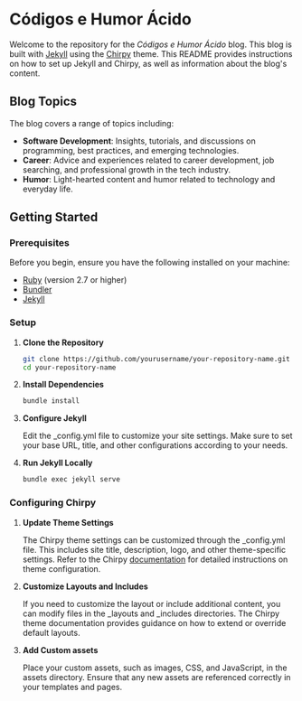 # Códigos e Humor Ácido

Welcome to the repository for the *Códigos e Humor Ácido* blog. This blog is built with [Jekyll](https://jekyllrb.com/) using the [Chirpy](https://chirpy.cotes.page/) theme. This README provides instructions on how to set up Jekyll and Chirpy, as well as information about the blog's content.

## Blog Topics

The blog covers a range of topics including:
- **Software Development**: Insights, tutorials, and discussions on programming, best practices, and emerging technologies.
- **Career**: Advice and experiences related to career development, job searching, and professional growth in the tech industry.
- **Humor**: Light-hearted content and humor related to technology and everyday life.

## Getting Started

### Prerequisites

Before you begin, ensure you have the following installed on your machine:
- [Ruby](https://www.ruby-lang.org/en/documentation/installation/) (version 2.7 or higher)
- [Bundler](https://bundler.io/)
- [Jekyll](https://jekyllrb.com/docs/installation/)

### Setup

1. **Clone the Repository**

   ```bash
   git clone https://github.com/yourusername/your-repository-name.git
   cd your-repository-name

2. **Install Dependencies**

   ```bash
   bundle install

3. **Configure Jekyll**

   Edit the _config.yml file to customize your site settings. Make sure to set your base URL, title, and other configurations according to your needs.

4. **Run Jekyll Locally**

   ```bash
   bundle exec jekyll serve

### Configuring Chirpy

1. **Update Theme Settings**

    The Chirpy theme settings can be customized through the _config.yml file. This includes site title, description, logo, and other theme-specific settings. Refer to the Chirpy [documentation](https://chirpy.cotes.page/posts/getting-started/) for detailed instructions on theme configuration.

2. **Customize Layouts and Includes**

    If you need to customize the layout or include additional content, you can modify files in the _layouts and _includes directories. The Chirpy theme documentation provides guidance on how to extend or override default layouts.

3. **Add Custom assets**

   Place your custom assets, such as images, CSS, and JavaScript, in the assets directory. Ensure that any new assets are referenced correctly in your templates and pages.